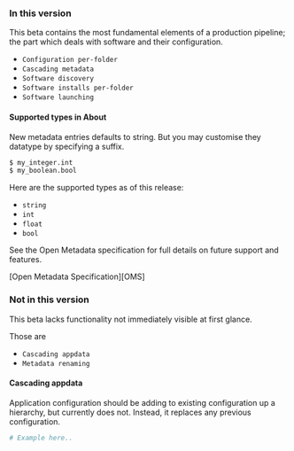 
### In this version

This beta contains the most fundamental elements of a production pipeline; the part which deals with software and their configuration.

* `Configuration per-folder`
* `Cascading metadata`
* `Software discovery`
* `Software installs per-folder`
* `Software launching`

#### Supported types in About

New metadata entries defaults to string. But you may customise they datatype by specifying a suffix.

```bash
$ my_integer.int
$ my_boolean.bool
```

Here are the supported types as of this release:

* `string`
* `int`
* `float`
* `bool`

See the Open Metadata specification for full details on future support and features.

[Open Metadata Specification][OMS]

### Not in this version

This beta lacks functionality not immediately visible at first glance.

Those are

* `Cascading appdata`
* `Metadata renaming`

#### Cascading appdata

Application configuration should be adding to existing configuration up a hierarchy, but currently does not. Instead, it replaces any previous configuration.

```python
# Example here..

```
